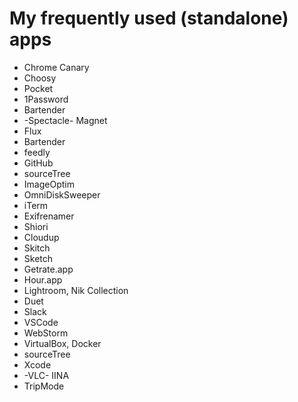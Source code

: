 # My frequently used (standalone) apps

* Chrome Canary
* Choosy
* Pocket
* 1Password
* Bartender
* -Spectacle- Magnet
* Flux
* Bartender
* feedly
* GitHub
* sourceTree
* ImageOptim
* OmniDiskSweeper
* iTerm
* Exifrenamer
* Shiori
* Cloudup
* Skitch
* Sketch
* Getrate.app
* Hour.app
* Lightroom, Nik Collection
* Duet
* Slack
* VSCode
* WebStorm
* VirtualBox, Docker
* sourceTree
* Xcode
* -VLC- IINA
* TripMode
